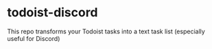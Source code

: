 # todoist-discord
This repo transforms your Todoist tasks into a text task list (especially useful for Discord)
